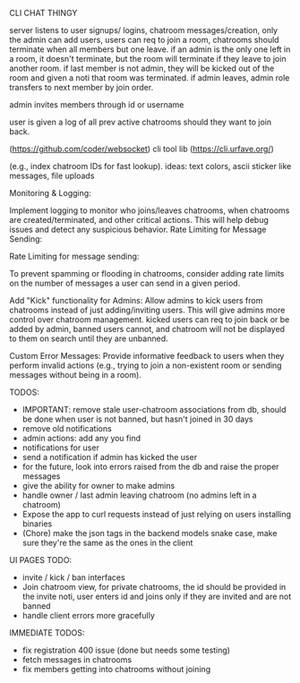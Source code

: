 CLI CHAT THINGY

server listens to user signups/ logins, chatroom messages/creation, only the admin can add users,
users can req to join a room, chatrooms should terminate when all members but one leave.
if an admin is the only one left in a room, it doesn't terminate, but the room will terminate if they leave to join another room.
if last member is not admin, they will be kicked out of the room and given a noti that room was terminated.
if admin leaves, admin role transfers to next member by join order.

admin invites members through id or username

user is given a log of all prev active chatrooms should they want to join back.

(https://github.com/coder/websocket)
cli tool lib (https://cli.urfave.org/)



(e.g., index chatroom IDs for fast lookup).
ideas: 
text colors, ascii sticker like messages, file uploads


Monitoring & Logging:

Implement logging to monitor who joins/leaves chatrooms, when chatrooms are created/terminated, and other critical actions. This will help debug issues and detect any suspicious behavior.
Rate Limiting for Message Sending:

Rate Limiting for message sending:

To prevent spamming or flooding in chatrooms, consider adding rate limits on the number of messages a user can send in a given period.


Add "Kick" functionality for Admins: Allow admins to kick users from chatrooms instead of just adding/inviting users. This will give admins more control over chatroom management.
kicked users can req to join back or be added by admin, banned users cannot, and chatroom will not be displayed to them on search until they are unbanned.


Custom Error Messages: Provide informative feedback to users when they perform invalid actions (e.g., trying to join a non-existent room or sending messages without being in a room).


TODOS:
- IMPORTANT: remove stale user-chatroom associations from db, should be done when user is not banned, but hasn't joined in 30 days
- remove old notifications
- admin actions: add any you find 
- notifications for user
- send a notification if admin has kicked the user
- for the future, look into errors raised from the db and raise the proper messages
- give the ability for owner to make admins
- handle owner / last admin leaving chatroom (no admins left in a chatroom) 
- Expose the app to curl requests instead of just relying on users installing binaries
- (Chore) make the json tags in the backend models snake case, make sure they're the same as the ones in the client


UI PAGES TODO:
- invite / kick / ban interfaces
- Join chatroom view, for private chatrooms, the id should be provided in the invite noti, user enters id and joins only if they are invited and are not banned
- handle client errors more gracefully

IMMEDIATE TODOS:
- fix registration 400 issue (done but needs some testing)
- fetch messages in chatrooms
- fix members getting into chatrooms without joining
